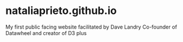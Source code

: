 # nataliaprieto.github.io
My first public facing website facilitated by Dave Landry Co-founder of Datawheel and creator of D3 plus 
